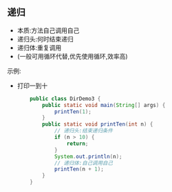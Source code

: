 ## 递归

- 本质:方法自己调用自己
- 递归头:何时结束递归
- 递归体:重复调用
- (一般可用循环代替,优先使用循环,效率高)

示例:

- 打印一到十
  ```java
      public class DirDemo3 {
          public static void main(String[] args) {
              printTen(1);
          }
          public static void printTen(int n) {
              // 递归头:结束递归条件
              if (n > 10) {
                  return;
              }
              System.out.println(n);
              // 递归体:自己调用自己
              printTen(n + 1);
          }
      }
  ```
